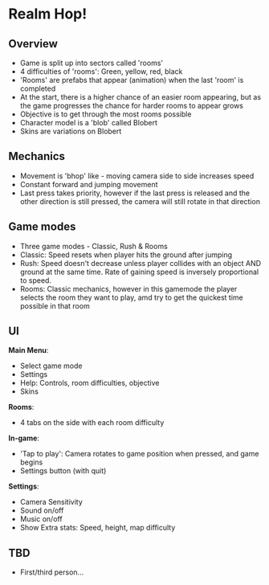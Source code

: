 # Realm Hop!
## Overview
- Game is split up into sectors called 'rooms'
- 4 difficulties of 'rooms': Green, yellow, red, black
- 'Rooms' are prefabs that appear (animation) when the last 'room' is completed
- At the start, there is a higher chance of an easier room appearing, but as the game progresses the chance for harder rooms to appear grows
- Objective is to get through the most rooms possible
- Character model is a 'blob' called Blobert
- Skins are variations on Blobert

## Mechanics
- Movement is 'bhop' like - moving camera side to side increases speed
- Constant forward and jumping movement
- Last press takes priority, however if the last press is released and the other direction is still pressed, the camera will still rotate in that direction

## Game modes
- Three game modes - Classic, Rush & Rooms
- Classic: Speed resets when player hits the ground after jumping
- Rush: Speed doesn't decrease unless player collides with an object AND ground at the same time. Rate of gaining speed is inversely proportional to speed.
- Rooms: Classic mechanics, however in this gamemode the player selects the room they want to play, amd try to get the quickest time possible in that room

## UI
**Main Menu**:
- Select game mode
- Settings
- Help: Controls, room difficulties, objective
- Skins

**Rooms**:
- 4 tabs on the side with each room difficulty

**In-game**:
- 'Tap to play': Camera rotates to game position when pressed, and game begins
- Settings button (with quit)

**Settings**:
- Camera Sensitivity
- Sound on/off
- Music on/off
- Show Extra stats: Speed, height, map difficulty

## TBD
- First/third person...


